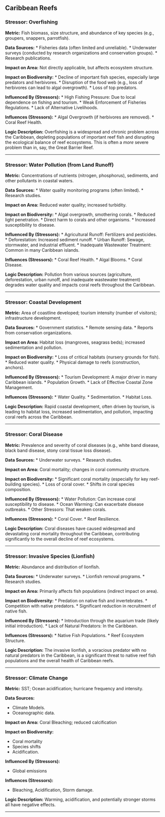 ## Caribbean Reefs

### Stressor: Overfishing

**Metric:** Fish biomass, size structure, and abundance of key species (e.g., groupers, snappers, parrotfish).

**Data Sources:**
    *   Fisheries data (often limited and unreliable).
    *   Underwater surveys (conducted by research organizations and conservation groups).
    *   Research publications.

**Impact on Area:** Not directly applicable, but affects ecosystem structure.

**Impact on Biodiversity:**
    *   Decline of important fish species, especially large predators and herbivores.
    *   Disruption of the food web (e.g., loss of herbivores can lead to algal overgrowth).
    *   Loss of top predators.

**Influenced By (Stressors):**
    *   High Fishing Pressure: Due to local dependence on fishing and tourism.
    *   Weak Enforcement of Fisheries Regulations.
    *   Lack of Alternative Livelihoods.

**Influences (Stressors):**
    *   Algal Overgrowth (if herbivores are removed).
    *   Coral Reef Health.

**Logic Description:** Overfishing is a widespread and chronic problem across the Caribbean, depleting populations of important reef fish and disrupting the ecological balance of reef ecosystems. This is often a *more* severe problem than in, say, the Great Barrier Reef.

---

### Stressor: Water Pollution (from Land Runoff)

**Metric:** Concentrations of nutrients (nitrogen, phosphorus), sediments, and other pollutants in coastal waters.

**Data Sources:**
    *   Water quality monitoring programs (often limited).
    *   Research studies.

**Impact on Area:** Reduced water quality; increased turbidity.

**Impact on Biodiversity:**
    *   Algal overgrowth, smothering corals.
    *   Reduced light penetration.
    *   Direct harm to corals and other organisms.
    *   Increased susceptibility to disease.

**Influenced By (Stressors):**
    *   Agricultural Runoff: Fertilizers and pesticides.
    *   Deforestation: Increased sediment runoff.
    *   Urban Runoff: Sewage, stormwater, and industrial effluent.
    *   Inadequate Wastewater Treatment: Common in many Caribbean islands.

**Influences (Stressors):**
    *   Coral Reef Health.
    *   Algal Blooms.
    *   Coral Disease.

**Logic Description:** Pollution from various sources (agriculture, deforestation, urban runoff, and inadequate wastewater treatment) degrades water quality and impacts coral reefs throughout the Caribbean.

---

### Stressor: Coastal Development

**Metric:** Area of coastline developed; tourism intensity (number of visitors); infrastructure development.

**Data Sources:**
    *   Government statistics.
    *   Remote sensing data.
    *   Reports from conservation organizations.

**Impact on Area:** Habitat loss (mangroves, seagrass beds); increased sedimentation and pollution.

**Impact on Biodiversity:**
    *   Loss of critical habitats (nursery grounds for fish).
    *   Reduced water quality.
    *   Physical damage to reefs (construction, anchors).

**Influenced By (Stressors):**
    *   Tourism Development: A major driver in many Caribbean islands.
    *   Population Growth.
    *   Lack of Effective Coastal Zone Management.

**Influences (Stressors):**
    *   Water Quality.
    *   Sedimentation.
    *   Habitat Loss.

**Logic Description:** Rapid coastal development, often driven by tourism, is leading to habitat loss, increased sedimentation, and pollution, impacting coral reefs across the Caribbean.

---

### Stressor: Coral Disease

**Metric:** Prevalence and severity of coral diseases (e.g., white band disease, black band disease, stony coral tissue loss disease).

**Data Sources:**
    *   Underwater surveys.
    *   Research studies.

**Impact on Area:** Coral mortality; changes in coral community structure.

**Impact on Biodiversity:**
    *   Significant coral mortality (especially for key reef-building species).
    *   Loss of coral cover.
    *   Shifts in coral species composition.

**Influenced By (Stressors):**
    *   Water Pollution: Can increase coral susceptibility to disease.
    *   Ocean Warming: Can exacerbate disease outbreaks.
    *   Other Stressors: That weaken corals.

**Influences (Stressors):**
    *   Coral Cover.
    *   Reef Resilience.

**Logic Description:** Coral diseases have caused widespread and devastating coral mortality throughout the Caribbean, contributing significantly to the overall decline of reef ecosystems.

---

### Stressor: Invasive Species (Lionfish)

**Metric:** Abundance and distribution of lionfish.

**Data Sources:**
    *   Underwater surveys.
    *   Lionfish removal programs.
    *   Research studies.

**Impact on Area:** Primarily affects fish populations (indirect impact on area).

**Impact on Biodiversity:**
    *   Predation on native fish and invertebrates.
    *   Competition with native predators.
    *   Significant reduction in recruitment of native fish.

**Influenced By (Stressors):**
    *   Introduction through the aquarium trade (likely initial introduction).
    *   Lack of Natural Predators: In the Caribbean.

**Influences (Stressors):**
    *   Native Fish Populations.
    *   Reef Ecosystem Structure.

**Logic Description:** The invasive lionfish, a voracious predator with no natural predators in the Caribbean, is a significant threat to native reef fish populations and the overall health of Caribbean reefs.

---
### Stressor: Climate Change

**Metric:** SST; Ocean acidification; hurricane frequency and intensity.

**Data Sources:**
 * Climate Models.
 * Oceanographic data.

**Impact on Area:** Coral Bleaching; reduced calcification

**Impact on Biodiversity:**
 * Coral mortality
* Species shifts
* Acidification.

**Influenced By (Stressors):**
* Global emissions

**Influences (Stressors):**
* Bleaching, Acidification, Storm damage.

**Logic Description:**  Warming, acidification, and potentially stronger storms all have negative effects.

---